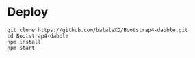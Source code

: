 # Deploy
    git clone https://github.com/balalaXD/Bootstrap4-dabble.git
    cd Bootstrap4-dabble
    npm install
    npm start
